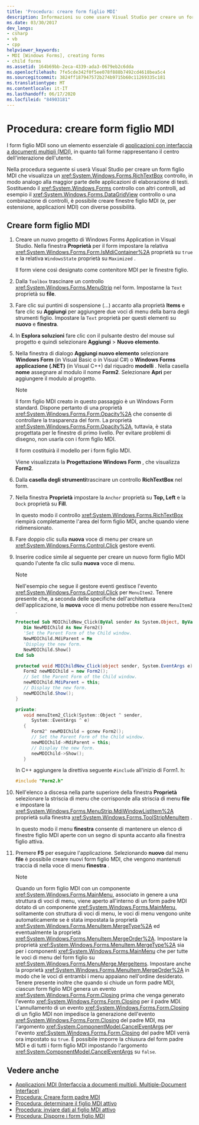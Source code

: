 ```yaml
---
title: 'Procedura: creare form figlio MDI'
description: Informazioni su come usare Visual Studio per creare un form figlio MDI (Multiple Document Interface) che visualizza un controllo RichTextBox.
ms.date: 03/30/2017
dev_langs:
- csharp
- vb
- cpp
helpviewer_keywords:
- MDI [Windows Forms], creating forms
- child forms
ms.assetid: 164b69bb-2eca-4339-ada3-0679eb2c6dda
ms.openlocfilehash: 7fe5cde342f0f5ee078f888b7492cd4618bea5c4
ms.sourcegitcommit: 3824ff187947572b274b9715b60c11269335c181
ms.translationtype: MT
ms.contentlocale: it-IT
ms.lasthandoff: 06/17/2020
ms.locfileid: "84903181"
---
```

# <a name="how-to-create-mdi-child-forms"></a>Procedura: creare form figlio MDI

I form figlio MDI sono un elemento essenziale di [applicazioni con interfaccia a documenti multipli (MDI)](multiple-document-interface-mdi-applications.md), in quanto tali forme rappresentano il centro dell'interazione dell'utente.

Nella procedura seguente si userà Visual Studio per creare un form figlio MDI che visualizza un <xref:System.Windows.Forms.RichTextBox> controllo, in modo analogo alla maggior parte delle applicazioni di elaborazione di testi. Sostituendo il <xref:System.Windows.Forms> controllo con altri controlli, ad esempio il <xref:System.Windows.Forms.DataGridView> controllo o una combinazione di controlli, è possibile creare finestre figlio MDI (e, per estensione, applicazioni MDI) con diverse possibilità.

## <a name="create-mdi-child-forms"></a>Creare form figlio MDI

1. Creare un nuovo progetto di Windows Forms Application in Visual Studio. Nella finestra **Proprietà** per il form impostare la relativa <xref:System.Windows.Forms.Form.IsMdiContainer%2A> proprietà su `true` e la relativa `WindowsState` proprietà su `Maximized` .

   Il form viene così designato come contenitore MDI per le finestre figlio.

2. Dalla `Toolbox` trascinare un controllo <xref:System.Windows.Forms.MenuStrip> nel form. Impostarne la `Text` proprietà su **file**.

3. Fare clic sui puntini di sospensione (...) accanto alla proprietà **Items** e fare clic su **Aggiungi** per aggiungere due voci di menu della barra degli strumenti figlio. Impostare la `Text` proprietà per questi elementi su **nuovo** e **finestra**.

4. In **Esplora soluzioni** fare clic con il pulsante destro del mouse sul progetto e quindi selezionare **Aggiungi** > **Nuovo elemento**.

5. Nella finestra di dialogo **Aggiungi nuovo elemento** selezionare **Windows Form** (in Visual Basic o in Visual C#) o **Windows Forms applicazione (.NET)** (in Visual C++) dal riquadro **modelli** . Nella casella **nome** assegnare al modulo il nome **Form2**. Selezionare **Apri** per aggiungere il modulo al progetto.

    > [!NOTE]
    > Il form figlio MDI creato in questo passaggio è un Windows Form standard. Dispone pertanto di una proprietà <xref:System.Windows.Forms.Form.Opacity%2A> che consente di controllare la trasparenza del form. La proprietà <xref:System.Windows.Forms.Form.Opacity%2A>, tuttavia, è stata progettata per le finestre di primo livello. Per evitare problemi di disegno, non usarla con i form figlio MDI.

     Il form costituirà il modello per i form figlio MDI.

     Viene visualizzata la **Progettazione Windows Form** , che visualizza **Form2**.

6. Dalla **casella degli strumenti**trascinare un controllo **RichTextBox** nel form.

7. Nella finestra **Proprietà** impostare la `Anchor` proprietà su **Top, Left** e la `Dock` proprietà su **Fill**.

   In questo modo il controllo <xref:System.Windows.Forms.RichTextBox> riempirà completamente l'area del form figlio MDI, anche quando viene ridimensionato.

8. Fare doppio clic sulla **nuova** voce di menu per creare un <xref:System.Windows.Forms.Control.Click> gestore eventi.

9. Inserire codice simile al seguente per creare un nuovo form figlio MDI quando l'utente fa clic sulla **nuova** voce di menu.

   > [!NOTE]
   > Nell'esempio che segue il gestore eventi gestisce l'evento <xref:System.Windows.Forms.Control.Click> per `MenuItem2`. Tenere presente che, a seconda delle specifiche dell'architettura dell'applicazione, la **nuova** voce di menu potrebbe non essere `MenuItem2` .

    ```vb
    Protected Sub MDIChildNew_Click(ByVal sender As System.Object, ByVal e As System.EventArgs) Handles MenuItem2.Click
       Dim NewMDIChild As New Form2()
       'Set the Parent Form of the Child window.
       NewMDIChild.MdiParent = Me
       'Display the new form.
       NewMDIChild.Show()
    End Sub
    ```

    ```csharp
    protected void MDIChildNew_Click(object sender, System.EventArgs e){
       Form2 newMDIChild = new Form2();
       // Set the Parent Form of the Child window.
       newMDIChild.MdiParent = this;
       // Display the new form.
       newMDIChild.Show();
    }
    ```

    ```cpp
    private:
       void menuItem2_Click(System::Object ^ sender,
          System::EventArgs ^ e)
       {
          Form2^ newMDIChild = gcnew Form2();
          // Set the Parent Form of the Child window.
          newMDIChild->MdiParent = this;
          // Display the new form.
          newMDIChild->Show();
       }
    ```

   In C++ aggiungere la direttiva seguente `#include` all'inizio di Form1. h:

   ```cpp
   #include "Form2.h"
   ```

10. Nell'elenco a discesa nella parte superiore della finestra **Proprietà** selezionare la striscia di menu che corrisponde alla striscia di menu **file** e impostare la <xref:System.Windows.Forms.MenuStrip.MdiWindowListItem%2A> proprietà sulla finestra <xref:System.Windows.Forms.ToolStripMenuItem> .

    In questo modo il menu **finestra** consente di mantenere un elenco di finestre figlio MDI aperte con un segno di spunta accanto alla finestra figlio attiva.

11. Premere **F5** per eseguire l'applicazione. Selezionando **nuovo** dal menu **file** è possibile creare nuovi form figlio MDI, che vengono mantenuti traccia di nella voce di menu **finestra** .

    > [!NOTE]
    > Quando un form figlio MDI con un componente <xref:System.Windows.Forms.MainMenu>, associato in genere a una struttura di voci di menu, viene aperto all'interno di un form padre MDI dotato di un componente <xref:System.Windows.Forms.MainMenu>, solitamente con struttura di voci di menu, le voci di menu vengono unite automaticamente se è stata impostata la proprietà <xref:System.Windows.Forms.MenuItem.MergeType%2A> ed eventualmente la proprietà <xref:System.Windows.Forms.MenuItem.MergeOrder%2A>. Impostare la proprietà <xref:System.Windows.Forms.MenuItem.MergeType%2A> sia per i componenti <xref:System.Windows.Forms.MainMenu> che per tutte le voci di menu del form figlio su <xref:System.Windows.Forms.MenuMerge.MergeItems>. Impostare anche la proprietà <xref:System.Windows.Forms.MenuItem.MergeOrder%2A> in modo che le voci di entrambi i menu appaiano nell'ordine desiderato. Tenere presente inoltre che quando si chiude un form padre MDI, ciascun form figlio MDI genera un evento <xref:System.Windows.Forms.Form.Closing> prima che venga generato l'evento <xref:System.Windows.Forms.Form.Closing> per il padre MDI. L'annullamento di un evento <xref:System.Windows.Forms.Form.Closing> di un figlio MDI non impedisce la generazione dell'evento <xref:System.Windows.Forms.Form.Closing> del padre MDI, ma l'argomento <xref:System.ComponentModel.CancelEventArgs> per l'evento <xref:System.Windows.Forms.Form.Closing> del padre MDI verrà ora impostato su `true`. È possibile imporre la chiusura del form padre MDI e di tutti i form figlio MDI impostando l'argomento <xref:System.ComponentModel.CancelEventArgs> su `false`.

## <a name="see-also"></a>Vedere anche

- [Applicazioni MDI (Interfaccia a documenti multipli, Multiple-Document Interface)](multiple-document-interface-mdi-applications.md)
- [Procedura: Creare form padre MDI](how-to-create-mdi-parent-forms.md)
- [Procedura: determinare il figlio MDI attivo](how-to-determine-the-active-mdi-child.md)
- [Procedura: inviare dati al figlio MDI attivo](how-to-send-data-to-the-active-mdi-child.md)
- [Procedura: Disporre i form figlio MDI](how-to-arrange-mdi-child-forms.md)
